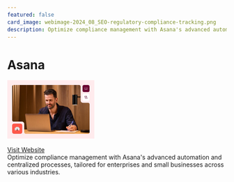 ```yaml
---
featured: false
card_image: webimage-2024_08_SEO-regulatory-compliance-tracking.png
description: Optimize compliance management with Asana's advanced automation and centralized processes, tailored for enterprises and small businesses across various industries.
---
```


# Asana
<img src="webimage-2024_08_SEO-regulatory-compliance-tracking.png" alt="Logo" style="max-width: 200px; height: auto;">

<a href="https://asana.com/resources/compliance-management-software">Visit Website</a>  
Optimize compliance management with Asana's advanced automation and centralized processes, tailored for enterprises and small businesses across various industries.
